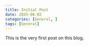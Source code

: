```yaml
---
title: Initial Post
date: 2025-06-02
categories: [General, ]
tags: [General]
---
```




This is the very first post on this blog. 